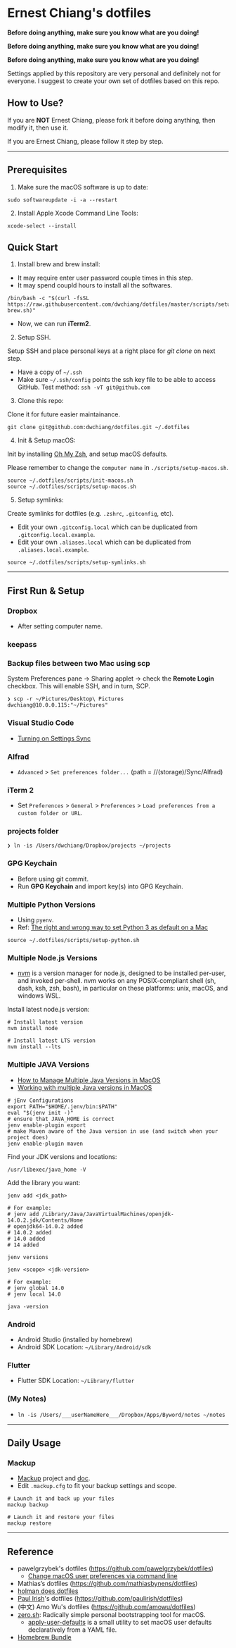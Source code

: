 # Ernest Chiang's dotfiles

**Before doing anything, make sure you know what are you doing!**

**Before doing anything, make sure you know what are you doing!**

**Before doing anything, make sure you know what are you doing!**

Settings applied by this repository are very personal and definitely not for everyone. I suggest to create your own set of dotfiles based on this repo.

## How to Use?

If you are **NOT** Ernest Chiang, please fork it before doing anything, then modify it, then use it.

If you are Ernest Chiang, please follow it step by step.

----

## Prerequisites

1. Make sure the macOS software is up to date:

```
sudo softwareupdate -i -a --restart
```

2. Install Apple Xcode Command Line Tools:

```
xcode-select --install
```

## Quick Start

1. Install brew and brew install:

- It may require enter user password couple times in this step.
- It may spend coupld hours to install all the softwares.

```
/bin/bash -c "$(curl -fsSL https://raw.githubusercontent.com/dwchiang/dotfiles/master/scripts/setup-brew.sh)" 
```

- Now, we can run **iTerm2**.

2. Setup SSH.

Setup SSH and place personal keys at a right place for _git clone_ on next step.

- Have a copy of `~/.ssh`
- Make sure `~/.ssh/config` points the ssh key file to be able to access GitHub. Test method: `ssh -vT git@github.com`

3. Clone this repo:

Clone it for future easier maintainance.

```
git clone git@github.com:dwchiang/dotfiles.git ~/.dotfiles
```

4. Init & Setup macOS:

Init by installing [Oh My Zsh](https://ohmyz.sh/), and setup macOS defaults.

Please remember to change the `computer name` in `./scripts/setup-macos.sh`.

```
source ~/.dotfiles/scripts/init-macos.sh
source ~/.dotfiles/scripts/setup-macos.sh
```

5. Setup symlinks:

Create symlinks for dotfiles (e.g. `.zshrc`, `.gitconfig`, etc).

- Edit your own `.gitconfig.local` which can be duplicated from `.gitconfig.local.example`.
- Edit your own `.aliases.local` which can be duplicated from `.aliases.local.example`.

```
source ~/.dotfiles/scripts/setup-symlinks.sh
```

----

## First Run & Setup

### Dropbox

- After setting computer name.

### keepass

### Backup files between two Mac using scp

System Preferences pane → Sharing applet → check the **Remote Login** checkbox. This will enable SSH, and in turn, SCP.

```
❯ scp -r ~/Pictures/Desktop\ Pictures  dwchiang@10.0.0.115:"~/Pictures"
```

### Visual Studio Code

- [Turning on Settings Sync](https://code.visualstudio.com/docs/editor/settings-sync)

### Alfrad

- `Advanced` > `Set preferences folder...` (path = //(storage)/Sync/Alfrad)

### iTerm 2

- Set `Preferences` > `General` > `Preferences` > `Load preferences from a custom folder or URL`.

### projects folder

```
❯ ln -is /Users/dwchiang/Dropbox/projects ~/projects
```

### GPG Keychain

- Before using git commit.
- Run **GPG Keychain** and import key(s) into GPG Keychain.

### Multiple Python Versions

- Using `pyenv`.
- Ref: [The right and wrong way to set Python 3 as default on a Mac](https://opensource.com/article/19/5/python-3-default-mac)

```
source ~/.dotfiles/scripts/setup-python.sh
```

### Multiple Node.js Versions

- [nvm](https://github.com/nvm-sh/nvm) is a version manager for node.js, designed to be installed per-user, and invoked per-shell. nvm works on any POSIX-compliant shell (sh, dash, ksh, zsh, bash), in particular on these platforms: unix, macOS, and windows WSL.

Install latest node.js version:

```
# Install latest version
nvm install node

# Install latest LTS version
nvm install --lts
```

### Multiple JAVA Versions

- [How to Manage Multiple Java Versions in MacOS](https://medium.com/@chamikakasun/how-to-manage-multiple-java-version-in-macos-e5421345f6d0)
- [Working with multiple Java versions in MacOS](https://medium.com/@brunofrascino/working-with-multiple-java-versions-in-macos-9a9c4f15615a)

```
# jEnv Configurations
export PATH="$HOME/.jenv/bin:$PATH"
eval "$(jenv init -)"
# ensure that JAVA_HOME is correct
jenv enable-plugin export
# make Maven aware of the Java version in use (and switch when your project does)
jenv enable-plugin maven
```

Find your JDK versions and locations:

```
/usr/libexec/java_home -V
```

Add the library you want:

```
jenv add <jdk_path>

# For example:
# jenv add /Library/Java/JavaVirtualMachines/openjdk-14.0.2.jdk/Contents/Home
# openjdk64-14.0.2 added
# 14.0.2 added
# 14.0 added
# 14 added

jenv versions

jenv <scope> <jdk-version>

# For example:
# jenv global 14.0
# jenv local 14.0

java -version
```

### Android

- Android Studio (installed by homebrew)
- Android SDK Location: `~/Library/Android/sdk`

### Flutter

- Flutter SDK Location: `~/Library/flutter`

### (My Notes)

- `ln -is /Users/___userNameHere___/Dropbox/Apps/Byword/notes ~/notes`

----

## Daily Usage

### Mackup

- [Mackup](https://github.com/lra/mackup) project and [doc](https://github.com/lra/mackup/tree/master/doc).
- Edit `.mackup.cfg` to fit your backup settings and scope.

```
# Launch it and back up your files
mackup backup
```

```
# Launch it and restore your files
mackup restore
```

----

## Reference

- pawelgrzybek's dotfiles (https://github.com/pawelgrzybek/dotfiles)
  - [Change macOS user preferences via command line](https://pawelgrzybek.com/change-macos-user-preferences-via-command-line/)
- Mathias’s dotfiles (https://github.com/mathiasbynens/dotfiles)
- [holman does dotfiles](https://github.com/holman/dotfiles)
- [Paul Irish](https://www.paulirish.com/)'s dotfiles (https://github.com/paulirish/dotfiles)
- (中文) Amo Wu's dotfiles (https://github.com/amowu/dotfiles) 
- [zero.sh](https://github.com/zero-sh/zero.sh): Radically simple personal bootstrapping tool for macOS.
  - [apply-user-defaults](https://github.com/zero-sh/apply-user-defaults) is a small utility to set macOS user defaults declaratively from a YAML file.
- [Homebrew Bundle](https://github.com/Homebrew/homebrew-bundle)